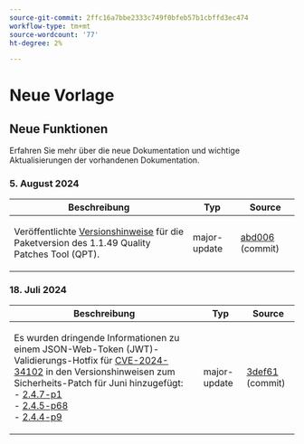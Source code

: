 ```yaml
---
source-git-commit: 2ffc16a7bbe2333c749f0bfeb57b1cbffd3ec474
workflow-type: tm+mt
source-wordcount: '77'
ht-degree: 2%

---
```

# Neue Vorlage

## Neue Funktionen

Erfahren Sie mehr über die neue Dokumentation und wichtige Aktualisierungen der vorhandenen Dokumentation.

### 5. August 2024

<table style="table-layout:auto;">
  <thead>
    <tr>
      <th>Beschreibung</th>
      <th>Typ</th>
      <th>Source</th>
    </tr>
  </thead>
  <tbody>
    <tr>
      <td><p>Veröffentlichte <a href="https://experienceleague.adobe.com/docs/commerce-operations/tools/quality-patches-tool/release-notes.html">Versionshinweise</a> für die Paketversion des 1.1.49 Quality Patches Tool (QPT).</p>
</td>
      <td>major-update</td>
      <td><a href="https://github.com/AdobeDocs/commerce-operations.en/commit/abd006da0182057336ba5adcd8ef198eb27e3319">abd006</a> (commit)</td>
    </tr>
  </tbody>
</table><!-- date_group -->

### 18. Juli 2024

<table style="table-layout:auto;">
  <thead>
    <tr>
      <th>Beschreibung</th>
      <th>Typ</th>
      <th>Source</th>
    </tr>
  </thead>
  <tbody>
    <tr>
      <td><p>Es wurden dringende Informationen zu einem JSON-Web-Token (JWT)-Validierungs-Hotfix für <a href="https://nvd.nist.gov/vuln/detail/CVE-2024-34102">CVE-2024-34102</a> in den Versionshinweisen zum Sicherheits-Patch für Juni hinzugefügt:<br /> - <a href="https://experienceleague.adobe.com/en/docs/commerce-operations/release/notes/security-patches/2-4-7-patches">2.4.7-p1</a><br /> - <a href="https://experienceleague.adobe.com/en/docs/commerce-operations/release/notes/security-patches/2-4-6-patches">2.4.5-p68</a><br />- <a href="https://experienceleague.adobe.com/en/docs/commerce-operations/release/notes/security-patches/2-4-4-patches">2.4.4-p9</a></a><br /><a href="https://experienceleague.adobe.com/en/docs/commerce-operations/release/notes/security-patches/2-4-5-patches"></p>
</td>
      <td>major-update</td>
      <td><a href="https://github.com/AdobeDocs/commerce-operations.en/commit/3def61189269c39102e5dba289b8e04c1cb68a23">3def61</a> (commit)</td>
    </tr>
  </tbody>
</table><!-- date_group --><!-- month_group --><!-- year_group -->
